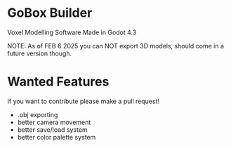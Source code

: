 # GoBox Builder
Voxel Modelling Software Made in Godot 4.3

NOTE: As of FEB 6 2025 you can NOT export 3D models, should come in a future version though.

# Wanted Features
If you want to contribute please make a pull request!
- .obj exporting
- better camera movement
- better save/load system
- better color palette system

